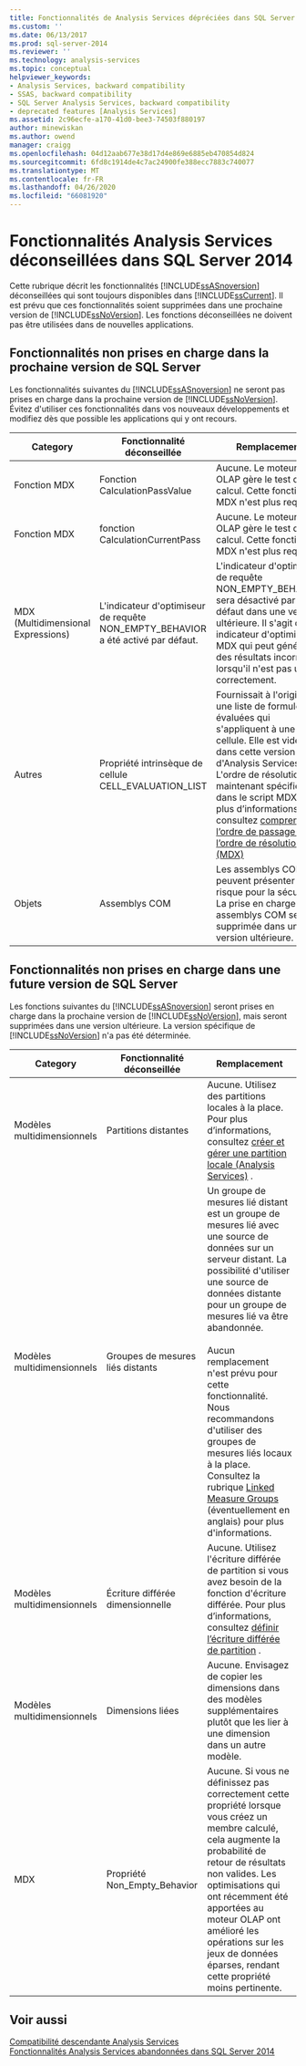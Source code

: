 ```yaml
---
title: Fonctionnalités de Analysis Services dépréciées dans SQL Server 2014 | Microsoft Docs
ms.custom: ''
ms.date: 06/13/2017
ms.prod: sql-server-2014
ms.reviewer: ''
ms.technology: analysis-services
ms.topic: conceptual
helpviewer_keywords:
- Analysis Services, backward compatibility
- SSAS, backward compatibility
- SQL Server Analysis Services, backward compatibility
- deprecated features [Analysis Services]
ms.assetid: 2c96ecfe-a170-41d0-bee3-74503f880197
author: minewiskan
ms.author: owend
manager: craigg
ms.openlocfilehash: 04d12aab677e38d17d4e869e6885eb470854d824
ms.sourcegitcommit: 6fd8c1914de4c7ac24900fe388ecc7883c740077
ms.translationtype: MT
ms.contentlocale: fr-FR
ms.lasthandoff: 04/26/2020
ms.locfileid: "66081920"
---
```

# <a name="deprecated-analysis-services-features-in-sql-server-2014"></a>Fonctionnalités Analysis Services déconseillées dans SQL Server 2014
  Cette rubrique décrit les fonctionnalités [!INCLUDE[ssASnoversion](../includes/ssasnoversion-md.md)] déconseillées qui sont toujours disponibles dans [!INCLUDE[ssCurrent](../includes/sscurrent-md.md)]. Il est prévu que ces fonctionnalités soient supprimées dans une prochaine version de [!INCLUDE[ssNoVersion](../includes/ssnoversion-md.md)]. Les fonctions déconseillées ne doivent pas être utilisées dans de nouvelles applications.  
  
## <a name="features-not-supported-in-the-next-version-of-sql-server"></a>Fonctionnalités non prises en charge dans la prochaine version de SQL Server  
 Les fonctionnalités suivantes du [!INCLUDE[ssASnoversion](../includes/ssasnoversion-md.md)] ne seront pas prises en charge dans la prochaine version de [!INCLUDE[ssNoVersion](../includes/ssnoversion-md.md)]. Évitez d'utiliser ces fonctionnalités dans vos nouveaux développements et modifiez dès que possible les applications qui y ont recours.  
  
|Category|Fonctionnalité déconseillée|Remplacement|  
|--------------|------------------------|-----------------|  
|Fonction MDX|Fonction CalculationPassValue|Aucune. Le moteur OLAP gère le test de calcul. Cette fonction MDX n'est plus requise.|  
|Fonction MDX|fonction CalculationCurrentPass|Aucune. Le moteur OLAP gère le test de calcul. Cette fonction MDX n'est plus requise.|  
|MDX (Multidimensional Expressions)|L'indicateur d'optimiseur de requête NON_EMPTY_BEHAVIOR a été activé par défaut.|L'indicateur d'optimiseur de requête NON_EMPTY_BEHAVIOR sera désactivé par défaut dans une version ultérieure. Il s'agit d'un indicateur d'optimisation MDX qui peut générer des résultats incorrects lorsqu'il n'est pas utilisé correctement.|  
|Autres|Propriété intrinsèque de cellule CELL_EVALUATION_LIST|Fournissait à l'origine une liste de formules évaluées qui s'appliquent à une cellule. Elle est vide dans cette version d'Analysis Services.  L'ordre de résolution est maintenant spécifié dans le script MDX. Pour plus d’informations, consultez [comprendre l’ordre de passage et l’ordre de résolution &#40;MDX&#41;](multidimensional-models/mdx/mdx-data-manipulation-understanding-pass-order-and-solve-order.md)|  
|Objets|Assemblys COM|Les assemblys COM peuvent présenter un risque pour la sécurité. La prise en charge des assemblys COM sera supprimée dans une version ultérieure.|  
  
## <a name="features-not-supported-in-a-future-version-of-sql-server"></a>Fonctionnalités non prises en charge dans une future version de SQL Server  
 Les fonctions suivantes du [!INCLUDE[ssASnoversion](../includes/ssasnoversion-md.md)] seront prises en charge dans la prochaine version de [!INCLUDE[ssNoVersion](../includes/ssnoversion-md.md)], mais seront supprimées dans une version ultérieure. La version spécifique de [!INCLUDE[ssNoVersion](../includes/ssnoversion-md.md)] n'a pas été déterminée.  
  
|Category|Fonctionnalité déconseillée|Remplacement|  
|--------------|------------------------|-----------------|  
|Modèles multidimensionnels|Partitions distantes|Aucune. Utilisez des partitions locales à la place. Pour plus d’informations, consultez [créer et gérer une partition locale &#40;Analysis Services&#41;](multidimensional-models/create-and-manage-a-local-partition-analysis-services.md) .|  
|Modèles multidimensionnels|Groupes de mesures liés distants|Un groupe de mesures lié distant est un groupe de mesures lié avec une source de données sur un serveur distant. La possibilité d'utiliser une source de données distante pour un groupe de mesures lié va être abandonnée.<br /><br /> Aucun remplacement n'est prévu pour cette fonctionnalité. Nous recommandons d'utiliser des groupes de mesures liés locaux à la place. Consultez la rubrique [Linked Measure Groups](multidimensional-models/linked-measure-groups.md) (éventuellement en anglais) pour plus d'informations.|  
|Modèles multidimensionnels|Écriture différée dimensionnelle|Aucune. Utilisez l'écriture différée de partition si vous avez besoin de la fonction d'écriture différée. Pour plus d’informations, consultez [définir l’écriture différée de partition](multidimensional-models/set-partition-writeback.md) .|  
|Modèles multidimensionnels|Dimensions liées|Aucune. Envisagez de copier les dimensions dans des modèles supplémentaires plutôt que les lier à une dimension dans un autre modèle.|  
|MDX|Propriété Non_Empty_Behavior|Aucune. Si vous ne définissez pas correctement cette propriété lorsque vous créez un membre calculé, cela augmente la probabilité de retour de résultats non valides. Les optimisations qui ont récemment été apportées au moteur OLAP ont amélioré les opérations sur les jeux de données éparses, rendant cette propriété moins pertinente.|  
  
## <a name="see-also"></a>Voir aussi  
 [Compatibilité descendante Analysis Services](analysis-services-backward-compatibility.md)   
 [Fonctionnalités Analysis Services abandonnées dans SQL Server 2014](discontinued-analysis-services-functionality-in-sql-server-2014.md)  
  
  
